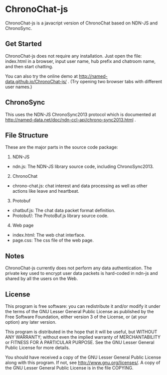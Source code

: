 ChronoChat-js
=============

ChronoChat-js is a javacript version of ChronoChat based on NDN-JS and ChronoSync.

Get Started
-----------
ChronoChat-js does not require any installation. Just open the file: index.html in a browser, input user name, hub prefix and chatroom name, and then start chatting.

You can also try the online demo at http://named-data.github.io/ChronoChat-js/ .  (Try opening two browser tabs with different user names.)

ChronoSync
----------
This uses the NDN-JS ChronoSync2013 protocol which is documented at http://named-data.net/doc/ndn-ccl-api/chrono-sync2013.html .

File Structure
--------------
These are the major parts in the source code package:

1. NDN-JS

* ndn.js: The NDN-JS library source code, including ChronoSync2013.

2. ChronoChat

* chrono-chat.js: chat interest and data processing as well as other actions like leave and heartbeat.

3. Protobuf

* chatbuf.js: The chat data packet format definition.
* Protobuf/: The ProtoBuf.js library source code.

4. Web page

* index.html: The web chat interface.
* page.css: The css file of the web page.

Notes
-----
ChronoChat-js currently does not perform any data authentication. The private key used to encrypt user data packets is hard-coded in ndn-js and shared by all the users on the Web.

License
-------
This program is free software: you can redistribute it and/or modify
it under the terms of the GNU Lesser General Public License as published by
the Free Software Foundation, either version 3 of the License, or
(at your option) any later version.

This program is distributed in the hope that it will be useful,
but WITHOUT ANY WARRANTY; without even the implied warranty of
MERCHANTABILITY or FITNESS FOR A PARTICULAR PURPOSE.  See the
GNU Lesser General Public License for more details.

You should have received a copy of the GNU Lesser General Public License
along with this program.  If not, see <http://www.gnu.org/licenses/>.
A copy of the GNU Lesser General Public License is in the file COPYING.
